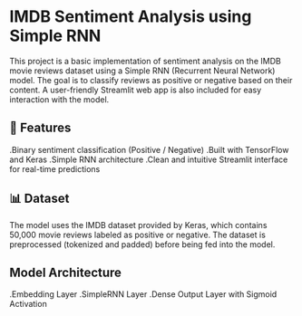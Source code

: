 <h1>IMDB Sentiment Analysis using Simple RNN </h1>
This project is a basic implementation of sentiment analysis on the IMDB movie reviews dataset using a Simple RNN (Recurrent Neural Network) model. 
The goal is to classify reviews as positive or negative based on their content.
A user-friendly Streamlit web app is also included for easy interaction with the model.


<h2>🚀 Features</h2>
.Binary sentiment classification (Positive / Negative)
.Built with TensorFlow and Keras
.Simple RNN architecture
.Clean and intuitive Streamlit interface for real-time predictions

<h2>📊 Dataset</h2>
The model uses the IMDB dataset provided by Keras, which contains 50,000 movie reviews labeled as positive or negative.
The dataset is preprocessed (tokenized and padded) before being fed into the model.
 
<h2>Model Architecture</h2>
.Embedding Layer
.SimpleRNN Layer
.Dense Output Layer with Sigmoid Activation
